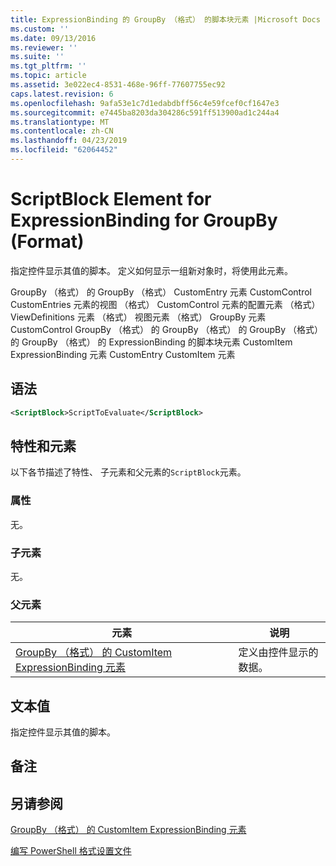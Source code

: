 ```yaml
---
title: ExpressionBinding 的 GroupBy （格式） 的脚本块元素 |Microsoft Docs
ms.custom: ''
ms.date: 09/13/2016
ms.reviewer: ''
ms.suite: ''
ms.tgt_pltfrm: ''
ms.topic: article
ms.assetid: 3e022ec4-8531-468e-96ff-77607755ec92
caps.latest.revision: 6
ms.openlocfilehash: 9afa53e1c7d1edabdbff56c4e59fcef0cf1647e3
ms.sourcegitcommit: e7445ba8203da304286c591ff513900ad1c244a4
ms.translationtype: MT
ms.contentlocale: zh-CN
ms.lasthandoff: 04/23/2019
ms.locfileid: "62064452"
---
```

# <a name="scriptblock-element-for-expressionbinding-for-groupby-format"></a>ScriptBlock Element for ExpressionBinding for GroupBy (Format)

指定控件显示其值的脚本。 定义如何显示一组新对象时，将使用此元素。

GroupBy （格式） 的 GroupBy （格式） CustomEntry 元素 CustomControl CustomEntries 元素的视图 （格式） CustomControl 元素的配置元素 （格式） ViewDefinitions 元素 （格式） 视图元素 （格式） GroupBy 元素CustomControl GroupBy （格式） 的 GroupBy （格式） 的 GroupBy （格式） 的 GroupBy （格式） 的 ExpressionBinding 的脚本块元素 CustomItem ExpressionBinding 元素 CustomEntry CustomItem 元素

## <a name="syntax"></a>语法

```xml
<ScriptBlock>ScriptToEvaluate</ScriptBlock>
```

## <a name="attributes-and-elements"></a>特性和元素

以下各节描述了特性、 子元素和父元素的`ScriptBlock`元素。

### <a name="attributes"></a>属性

无。

### <a name="child-elements"></a>子元素

无。

### <a name="parent-elements"></a>父元素

|元素|说明|
|-------------|-----------------|
|[GroupBy （格式） 的 CustomItem ExpressionBinding 元素](./expressionbinding-element-for-customitem-for-groupby-format.md)|定义由控件显示的数据。|

## <a name="text-value"></a>文本值

指定控件显示其值的脚本。

## <a name="remarks"></a>备注

## <a name="see-also"></a>另请参阅

[GroupBy （格式） 的 CustomItem ExpressionBinding 元素](./expressionbinding-element-for-customitem-for-groupby-format.md)

[编写 PowerShell 格式设置文件](./writing-a-powershell-formatting-file.md)
